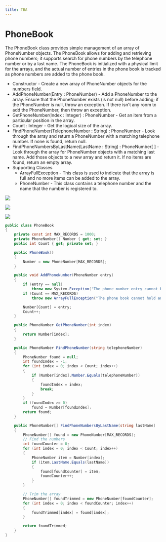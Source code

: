 ```yaml
---
title: TBA
---
```

# PhoneBook

The PhoneBook class provides simple management of an array of PhoneNumber objects. The PhoneBook allows for adding and retrieving phone numbers; it supports search for phone numbers by the telephone number or by a last name. The PhoneBook is initialized with a physical limit for the arrays, and the actual number of entries in the phone book is tracked as phone numbers are added to the phone book.

* Constructor - Create a new array of PhoneNumber objects for the numbers field.
* AddPhoneNumber(Entry : PhoneNumber) - Add a PhoneNumber to the array. Ensure that the PhoneNumber exists (is not null) before adding; if the PhoneNumber is null, throw an exception. If there isn't any room to add the PhoneNumber, then throw an exception.
* GetPhoneNumber(Index : Integer) : PhoneNumber - Get an item from a particular position in the array.
* Count : Integer - Get the logical size of the array.
* FindPhoneNumber(TelephoneNumber : String) : PhoneNumber - Look through the array and return a PhoneNumber with a matching telephone number. If none is found, return null.
* FindPhoneNumbersByLastName(LastName : String) : PhoneNumber[ ] - Look through the array for PhoneNumber objects with a matching last name. Add those objects to a new array and return it. If no items are found, return an empty array.
* Supporting Classes
  * ArrayFullException - This class is used to indicate that the array is full and no more items can be added to the array.
  * PhoneNumber - This class contains a telephone number and the name that the number is registered to. 

![](L-ArrayFullException.png)

![](L-PhoneNumber.png)

![](L-PhoneBook.png)
 
```csharp
public class PhoneBook
{
    private const int MAX_RECORDS = 1000;
    private PhoneNumber[] Number { get; set; }
    public int Count { get; private set; }

    public PhoneBook()
    {
        Number = new PhoneNumber[MAX_RECORDS];
    }

    public void AddPhoneNumber(PhoneNumber entry)
    {
        if (entry == null)
            throw new System.Exception("The phone number entry cannot be null");
        if (Count == MAX_RECORDS)
            throw new ArrayFullException("The phone book cannot hold any more Phone Numbers");

        Number[Count] = entry;
        Count++;
    }

    public PhoneNumber GetPhoneNumber(int index)
    {
        return Number[index];
    }

    public PhoneNumber FindPhoneNumber(string telephoneNumber)
    {
        PhoneNumber found = null;
        int foundIndex = -1;
        for (int index = 0; index < Count; index++)
        {
            if (Number[index].Number.Equals(telephoneNumber))
            {
                foundIndex = index;
                break;
            }
        }
        if (foundIndex >= 0)
            found = Number[foundIndex];
        return found;
    }

    public PhoneNumber[] FindPhoneNumbersByLastName(string lastName)
    {
        PhoneNumber[] found = new PhoneNumber[MAX_RECORDS];
        // Find the numbers
        int foundCounter = 0;
        for (int index = 0; index < Count; index++)
        {
            PhoneNumber item = Number[index];
            if (item.LastName.Equals(lastName))
            {
                found[foundCounter] = item;
                foundCounter++;
            }
        }

        // Trim the array
        PhoneNumber[] foundTrimmed = new PhoneNumber[foundCounter];
        for (int index = 0; index < foundCounter; index++)
        {
            foundTrimmed[index] = found[index];
        }

        return foundTrimmed;
    }
}
```
